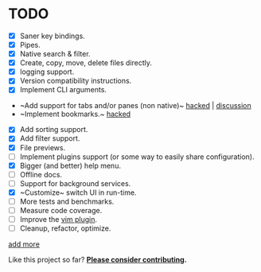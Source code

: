 TODO
====

- [x] Saner key bindings.
- [x] Pipes.
- [x] Native search & filter.
- [x] Create, copy, move, delete files directly.
- [x] logging support.
- [x] Version compatibility instructions.
- [x] Implement CLI arguments.
- ~Add support for tabs and/or panes (non native)~ [hacked](https://github.com/sayanarijit/xplr/wiki/Hacks#spawn-multiple-sessions-in-different-windows) | [discussion](https://github.com/sayanarijit/xplr/discussions/15)
- ~Implement bookmarks.~ [hacked](https://github.com/sayanarijit/xplr/wiki/Hacks#bookmark)
- [x] Add sorting support.
- [x] Add filter support.
- [x] File previews.
- [ ] Implement plugins support (or some way to easily share configuration).
- [x] Bigger (and better) help menu.
- [ ] Offline docs.
- [ ] Support for background services.
- [x] ~Customize~ switch UI in run-time.
- [ ] More tests and benchmarks.
- [ ] Measure code coverage.
- [ ] Improve the [vim plugin](https://github.com/sayanarijit/xplr.vim).
- [ ] Cleanup, refactor, optimize.

[add more](https://github.com/sayanarijit/xplr/discussions/2)

Like this project so far? **[Please consider contributing](contribute.md).**
